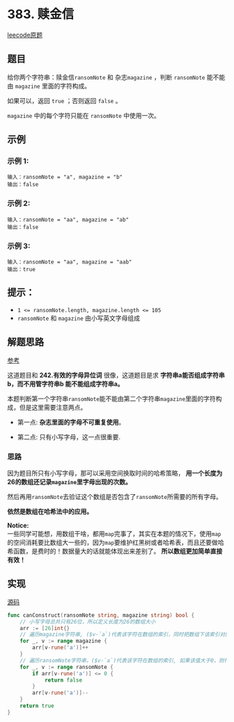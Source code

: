 # 383. 赎金信

[leecode原题](https://leetcode.cn/problems/ransom-note/)

## 题目
给你两个字符串：赎金信`ransomNote` 和 杂志`magazine` ，判断 `ransomNote` 能不能由 `magazine` 里面的字符构成。

如果可以，返回 `true` ；否则返回 `false` 。

`magazine` 中的每个字符只能在 `ransomNote` 中使用一次。

## 示例

### 示例 1:

```text
输入：ransomNote = "a", magazine = "b"
输出：false
```

### 示例 2:

```text
输入：ransomNote = "aa", magazine = "ab"
输出：false
```

### 示例 3:

```text
输入：ransomNote = "aa", magazine = "aab"
输出：true
```

## 提示：
- `1 <= ransomNote.length, magazine.length <= 105`
- `ransomNote` 和 `magazine` 由小写英文字母组成

## 解题思路

[参考](https://programmercarl.com/0383.赎金信.html)

这道题目和 **242.有效的字母异位词** 很像，这道题目是求 **字符串a能否组成字符串b，而不用管字符串b 能不能组成字符串a。**

本题判断第一个字符串`ransomNote`能不能由第二个字符串`magazine`里面的字符构成，但是这里需要注意两点。

- 第一点: **杂志里面的字母不可重复使用**。

- 第二点: 只有小写字母，这一点很重要.

### 思路

因为题目所只有小写字母，那可以采用空间换取时间的哈希策略， **用一个长度为26的数组还记录`magazine`里字母出现的次数。**

然后再用`ransomNote`去验证这个数组是否包含了`ransomNote`所需要的所有字母。

**依然是数组在哈希法中的应用。**

**Notice:**      
一些同学可能想，用数组干啥，都用`map`完事了，其实在本题的情况下，使用`map`的空间消耗要比数组大一些的，因为`map`要维护红黑树或者哈希表，而且还要做哈希函数，是费时的！数据量大的话就能体现出来差别了。 **所以数组更加简单直接有效！**

## 实现

[源码](./code/383-ransom-note/main.go)
```go
func canConstruct(ransomNote string, magazine string) bool {
	// 小写字母总共只有26位，所以定义长度为26的数组大小
	arr := [26]int{}
	// 遍历magazine字符串, ($v-`a`)代表该字符在数组的索引，同时把数组下该索引对应的值加1
	for _, v := range magazine {
		arr[v-rune('a')]++
	}
	// 遍历ransomNote字符串，($v-`a`)代表该字符在数组的索引, 如果该值大于0，则代表可以构成，同时该数组索引对应的值减1
	for _, v := range ransomNote {
		if arr[v-rune('a')] <= 0 {
			return false
		}
		arr[v-rune('a')]--
	}
	return true
}
```
